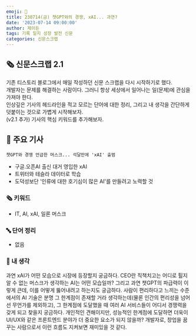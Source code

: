 ```yaml
---
emoji: 📰
title: 230714(금) 챗GPT와의 경쟁, xAI... 과연?
date: '2023-07-14 09:00:00'
author: 제이든
tags: 기록 일지 성장 발전 신문
categories: 신문스크랩
---
```


## 🗞️ 신문스크랩 2.1

기존 티스토리 블로그에서 매일 작성하던 신문 스크랩을 다시 시작하기로 했다.<br/>
개발자는 문제를 해결하는 사람이다. 그러니 항상 세상에서 일어나는 일(문제)에 관심을 가져야 한다.<br/>
인상깊은 기사의 헤드라인을 적고 모르는 단어에 대한 정리, 그리고 내 생각을 간단하게 덧붙이는 것으로 가볍게 시작해보자.<br/>
(v2.1 추가) 기사의 핵심 키워드를 추가해보자.

## 🌻 주요 기사

`챗GPT와 경쟁 언급한 머스크... 석달만에 'xAI' 출범`

- 구글.오픈AI 출신 대거 영입한 xAI
- 트위터와 테슬라 데이터로 학습
- 도덕성보단 '인류에 대한 호기심이 많은 AI'를 만들려고 노력할 것

### 🗞 키워드

- IT, AI, xAI, 일론 머스크

### 🔤 단어 정리

- 없음

### 🤔 내 생각

과연 xAI가 어떤 모습으로 시장에 등장할지 궁금하다. CEO란 직책치고는 어디로 튈지 알 수 없는 머스크가 생각하는 AI는 어떤 모습일까?
그리고 과연 챗GPT의 파급력이 이렇게 큰데, 이를 어떻게 뚫어내려고 하는지도 궁금하다. 사람이 편리하다고 느끼는 수준에서의 AI 기술은 분명
그 한계점이 존재할 거라 생각하는데(물론 인간의 편리성을 넘어선 무언가를 제외하고), 그 한계점에 도달했을 때 여러 AI 서비스들이 어디서 경쟁력을
갖게 되고 찾을지 궁금하다. 개인적인 견해이지만, 성능적인 한계점에 도달하면 더욱이 UI/UX와 같은 프론트엔드 분야가 더 중요한 요소가 되지 않을까?
개발자로, 창업을 꿈꾸는 사람으로서 이런 흐름도 지켜보면 재미있을 것 같다.

```toc

```
